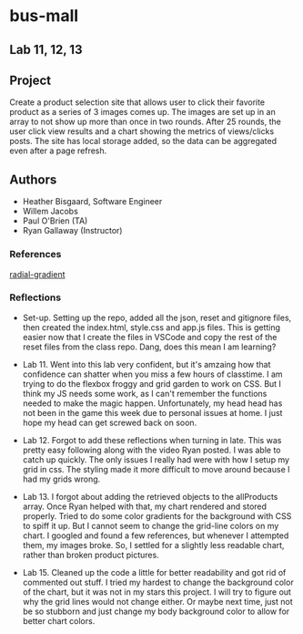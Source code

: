 # bus-mall

## Lab 11, 12, 13

## Project

Create a product selection site that allows user to click their favorite product as a series of 3 images comes up. The images are set up in an array to not show up more than once in two rounds. After 25 rounds, the user click view results and a chart showing the metrics of views/clicks posts. The site has local storage added, so the data can be aggregated even after a page refresh.

## Authors

- Heather Bisgaard, Software Engineer
- Willem Jacobs
- Paul O'Brien (TA)
- Ryan Gallaway (Instructor)

### References

[radial-gradient](https://developer.mozilla.org/en-US/docs/Web/CSS/radial-gradient)

### Reflections

- Set-up. Setting up the repo, added all the json, reset and gitignore files, then created the index.html, style.css and app.js files. This is getting easier now that I create the files in VSCode and copy the rest of the reset files from the class repo. Dang, does this mean I am learning?

- Lab 11. Went into this lab very confident, but it's amzaing how that confidence can shatter when you miss a few hours of classtime. I am trying to do the flexbox froggy and grid garden to work on CSS. But I think my JS needs some work, as I can't remember the functions needed to make the magic happen. Unfortunately, my head head has not been in the game this week due to personal issues at home. I just hope my head can get screwed back on soon.

- Lab 12. Forgot to add these reflections when turning in late. This was pretty easy following along with the video Ryan posted. I was able to catch up quickly. The only issues I really had were with how I setup my grid in css. The styling made it more difficult to move around because I had my grids wrong.

- Lab 13. I forgot about adding the retrieved objects to the allProducts array. Once Ryan helped with that, my chart rendered and stored properly. Tried to do some color gradients for the background with CSS to spiff it up. But I cannot seem to change the grid-line colors on my chart. I googled and found a few references, but whenever I attempted them, my images broke. So, I settled for a slightly less readable chart, rather than broken product pictures.

- Lab 15. Cleaned up the code a little for better readability and got rid of commented out stuff. I tried my hardest to change the background color of the chart, but it was not in my stars this project. I will try to figure out why the grid lines would not change either. Or maybe next time, just not be so stubborn and just change my body background color to allow for better chart colors.

